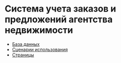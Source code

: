 # Система учета заказов и предложений агентства недвижимости

* [База данных](docs/database.md)
* [Сценарии использования](docs/scenarios.md)
* [Страницы](docs/pages.md)